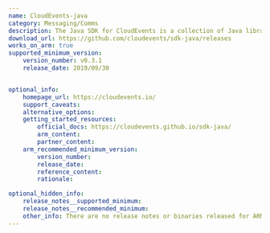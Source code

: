 ```yaml
---
name: CloudEvents-java
category: Messaging/Comms
description: The Java SDK for CloudEvents is a collection of Java libraries to adopt CloudEvents in your Java application.Using the Java SDK we can access, create and manipulate CloudEvent inside our application.
download_url: https://github.com/cloudevents/sdk-java/releases
works_on_arm: true
supported_minimum_version:
    version_number: v0.3.1
    release_date: 2019/09/30


optional_info:
    homepage_url: https://cloudevents.io/
    support_caveats:
    alternative_options:
    getting_started_resources:
        official_docs: https://cloudevents.github.io/sdk-java/
        arm_content:
        partner_content:
    arm_recommended_minimum_version:
        version_number:
        release_date:
        reference_content:
        rationale:

optional_hidden_info:
    release_notes__supported_minimum: 
    release_notes__recommended_minimum:
    other_info: There are no release notes or binaries released for ARM64. Cloudevents-java can be built from the v0.3.1 version.
---
```

